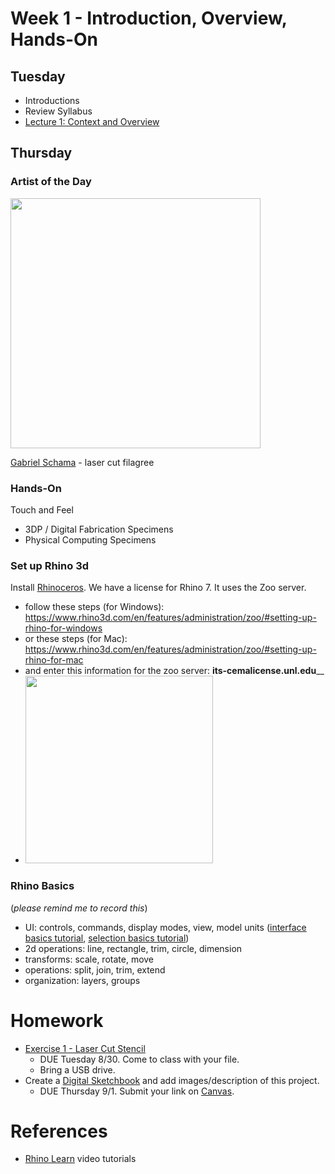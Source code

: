 # Week 1 - Introduction, Overview, Hands-On

## Tuesday
- Introductions
- Review Syllabus
- [Lecture 1: Context and Overview](https://docs.google.com/presentation/d/1rdQ6GW55rUbtzcVgvRdJd38HRzeoCYWv9SFrszI7yak/edit?usp=sharing)

## Thursday

### Artist of the Day

<img src="https://user-images.githubusercontent.com/1598545/186651503-cd6f4b1e-3caa-4558-bd56-8bebda4ab708.png" width=400>

[Gabriel Schama](https://www.gabrielschama.com/2016lasercuts/) - laser cut filagree

### Hands-On
Touch and Feel
  - 3DP / Digital Fabrication Specimens
  - Physical Computing Specimens

### Set up Rhino 3d
Install [Rhinoceros](https://www.rhino3d.com/). We have a license for Rhino 7. It uses the Zoo server.
  - follow these steps (for Windows): https://www.rhino3d.com/en/features/administration/zoo/#setting-up-rhino-for-windows
  - or these steps (for Mac): https://www.rhino3d.com/en/features/administration/zoo/#setting-up-rhino-for-mac
  - and enter this information for the zoo server: **its-cemalicense.unl.edu**__
  - <img src="https://user-images.githubusercontent.com/1598545/186644741-11696636-c79e-4d3c-8044-84b81838b571.png" width=300>

### Rhino Basics
(_please remind me to record this_)
  - UI: controls, commands, display modes, view, model units ([interface basics tutorial](https://www.rhino3d.com/learn/?query=kind:%20jump_start%20tag:%20interface,rhino&modal=null), [selection basics tutorial](https://www.rhino3d.com/learn/?query=kind:%20jump_start%20tag:%20selection)) 
  - 2d operations: line, rectangle, trim, circle, dimension
  - transforms: scale, rotate, move
  - operations: split, join, trim, extend
  - organization: layers, groups

# Homework
- [Exercise 1 - Laser Cut Stencil](../exercises/ex1.md)
  - DUE Tuesday 8/30. Come to class with your file. 
  - Bring a USB drive.
- Create a [Digital Sketchbook](https://canvas.unl.edu/courses/137404/assignments/1281430) and add images/description of this project.
  - DUE Thursday 9/1. Submit your link on [Canvas](https://canvas.unl.edu/courses/137404/assignments/1281430).

# References
- [Rhino Learn](https://www.rhino3d.com/learn/?keyword=kind:%20rhino_win) video tutorials
